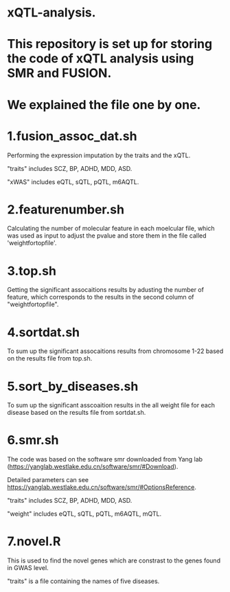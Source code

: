 # xQTL-analysis.
# This repository is set up for storing the code of xQTL analysis using SMR and FUSION.
# We explained the file one by one.
# 1.fusion_assoc_dat.sh 
Performing the expression imputation by the traits and the xQTL.

"traits" includes SCZ, BP, ADHD, MDD, ASD.

"xWAS" includes eQTL, sQTL, pQTL, m6AQTL.

# 2.featurenumber.sh
Calculating the number of molecular feature in each moelcular file, which was used as input to adjust the pvalue and store them in the file called 'weightfortopfile'. 

# 3.top.sh
Getting the significant assocaitions results by adusting the number of feature, which corresponds to the results in the second column of "weightfortopfile".

# 4.sortdat.sh
To sum up the significant assocaitions results from chromosome 1-22 based on the results file from top.sh.

# 5.sort_by_diseases.sh
To sum up the significant asscoaition results in the all weight file for each disease based on the results file from sortdat.sh.

# 6.smr.sh
The code was based on the software smr downloaded from Yang lab (https://yanglab.westlake.edu.cn/software/smr/#Download).

Detailed parameters can see https://yanglab.westlake.edu.cn/software/smr/#OptionsReference.

"traits" includes SCZ, BP, ADHD, MDD, ASD.

"weight" includes eQTL, sQTL, pQTL, m6AQTL, mQTL.

# 7.novel.R
This is used to find the novel genes which are constrast to the genes found in GWAS level.

"traits" is a file containing the names of five diseases.
